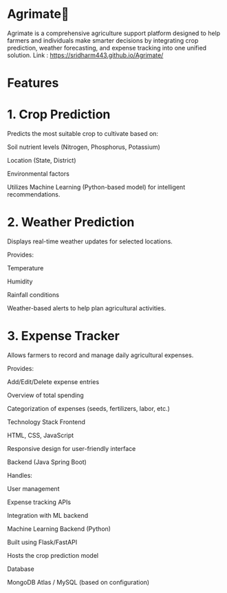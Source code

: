 # Agrimate🌿

Agrimate is a comprehensive agriculture support platform designed to help farmers and individuals make smarter decisions by integrating crop prediction, weather forecasting, and expense tracking into one unified solution.
Link : https://sridharm443.github.io/Agrimate/

# Features
# 1. Crop Prediction

Predicts the most suitable crop to cultivate based on:

Soil nutrient levels (Nitrogen, Phosphorus, Potassium)

Location (State, District)

Environmental factors

Utilizes Machine Learning (Python-based model) for intelligent recommendations.

# 2. Weather Prediction

Displays real-time weather updates for selected locations.

Provides:

Temperature

Humidity

Rainfall conditions

Weather-based alerts to help plan agricultural activities.

# 3. Expense Tracker

Allows farmers to record and manage daily agricultural expenses.

Provides:

Add/Edit/Delete expense entries

Overview of total spending

Categorization of expenses (seeds, fertilizers, labor, etc.)

Technology Stack
Frontend

HTML, CSS, JavaScript

Responsive design for user-friendly interface

Backend (Java Spring Boot)

Handles:

User management

Expense tracking APIs

Integration with ML backend

Machine Learning Backend (Python)

Built using Flask/FastAPI

Hosts the crop prediction model

Database

MongoDB Atlas / MySQL (based on configuration)
